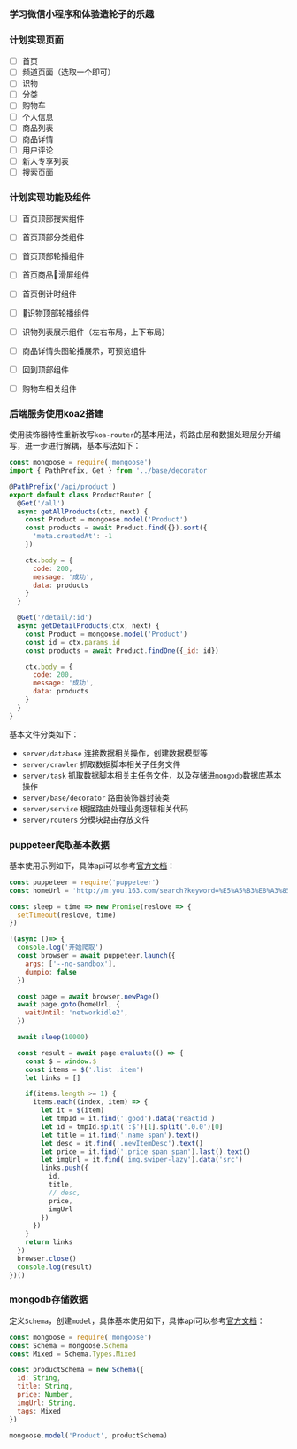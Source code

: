 ### 学习微信小程序和体验造轮子的乐趣

### 计划实现页面

- [ ] 首页
- [ ] 频道页面（选取一个即可）
- [ ] 识物
- [ ] 分类
- [ ] 购物车
- [ ] 个人信息
- [ ] 商品列表
- [ ] 商品详情
- [ ] 用户评论
- [ ] 新人专享列表
- [ ] 搜索页面

### 计划实现功能及组件

- [ ] 首页顶部搜索组件
- [ ] 首页顶部分类组件
- [ ] 首页顶部轮播组件
- [ ] 首页商品滑屏组件
- [ ] 首页倒计时组件

- [ ] 识物顶部轮播组件
- [ ] 识物列表展示组件（左右布局，上下布局）

- [ ] 商品详情头图轮播展示，可预览组件
- [ ] 回到顶部组件
- [ ] 购物车相关组件

### 后端服务使用koa2搭建

使用装饰器特性重新改写`koa-router`的基本用法，将路由层和数据处理层分开编写，进一步进行解耦，基本写法如下：
```js
const mongoose = require('mongoose')
import { PathPrefix, Get } from '../base/decorator'

@PathPrefix('/api/product')
export default class ProductRouter {
  @Get('/all')
  async getAllProducts(ctx, next) {
    const Product = mongoose.model('Product')
    const products = await Product.find({}).sort({
      'meta.createdAt': -1
    })

    ctx.body = {
      code: 200,
      message: '成功',
      data: products
    }
  }

  @Get('/detail/:id')
  async getDetailProducts(ctx, next) {
    const Product = mongoose.model('Product')
    const id = ctx.params.id
    const products = await Product.findOne({_id: id})

    ctx.body = {
      code: 200,
      message: '成功',
      data: products
    }
  }
}
```

基本文件分类如下：

* `server/database` 连接数据相关操作，创建数据模型等
* `server/crawler` 抓取数据脚本相关子任务文件
* `server/task` 抓取数据脚本相关主任务文件，以及存储进`mongodb`数据库基本操作
* `server/base/decorator` 路由装饰器封装类
* `server/service` 根据路由处理业务逻辑相关代码
* `server/routers` 分模块路由存放文件

### puppeteer爬取基本数据

基本使用示例如下，具体api可以参考[官方文档](https://github.com/GoogleChrome/puppeteer)：

```js
const puppeteer = require('puppeteer')
const homeUrl = 'http://m.you.163.com/search?keyword=%E5%A5%B3%E8%A3%85&_stat_search=autoComplete'

const sleep = time => new Promise(reslove => {
  setTimeout(reslove, time)
})

!(async ()=> {
  console.log('开始爬取')
  const browser = await puppeteer.launch({
    args: ['--no-sandbox'],
    dumpio: false
  })

  const page = await browser.newPage()
  await page.goto(homeUrl, {
    waitUntil: 'networkidle2',
  })

  await sleep(10000)

  const result = await page.evaluate(() => {
    const $ = window.$
    const items = $('.list .item')
    let links = []

    if(items.length >= 1) {
      items.each((index, item) => {
        let it = $(item)
        let tmpId = it.find('.good').data('reactid')
        let id = tmpId.split(':$')[1].split('.0.0')[0]
        let title = it.find('.name span').text()
        let desc = it.find('.newItemDesc').text()
        let price = it.find('.price span span').last().text()
        let imgUrl = it.find('img.swiper-lazy').data('src')
        links.push({
          id,
          title,
          // desc,
          price,
          imgUrl
        })
      })
    }
    return links
  })
  browser.close()
  console.log(result)
})()
```

### mongodb存储数据

定义`Schema`，创建`model`，具体基本使用如下，具体api可以参考[官方文档](https://github.com/Automattic/mongoose)：

```js
const mongoose = require('mongoose')
const Schema = mongoose.Schema
const Mixed = Schema.Types.Mixed

const productSchema = new Schema({
  id: String,
  title: String,
  price: Number,
  imgUrl: String,
  tags: Mixed
})

mongoose.model('Product', productSchema)
```
